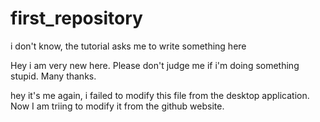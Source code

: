 # first_repository
i don't know, the tutorial asks me to write something here 


Hey i am very new here. Please don't judge me if i'm doing something stupid. Many thanks. 





hey it's me again, i failed to modify this file from the desktop application. Now I am triing to modify it from the github website.
